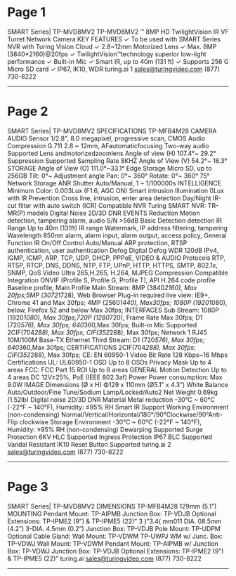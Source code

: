 # Page 1

SMART Series| TP-MVD8MV2
TP-MVD8MV2
™
8MP HD TwilightVision IR VF Turret Network Camera
KEY FEATURES
✓
To be used with SMART Series NVR with Turing Vision Cloud
✓
2.8~12mm Motorized Lens
✓
Max. 8MP (3840*2160)@20fps
✓
TwilightVision™technology superior low-light performance
✓
Built-in Mic
✓
Smart IR, up to 40m (131 ft)
✓
Supports 256 G Micro SD card
✓
IP67, IK10, WDR
turing.ai
1
sales@turingvideo.com
(877) 730-8222

---

# Page 2

SMART Series| TP-MVD8MV2
SPECIFICATIONS
TP-MFB4M28
CAMERA AUDIO
Sensor 1/2.8", 8.0 megapixel, progressive scan, CMOS Audio Compression G.711
2.8 ~ 12mm, AFautomaticfocusing Two-way audio Supported
Lens
andmotorizedzoomlens
Angle of view (H) 107.4°~ 29.2° Suppression Supported
Sampling Rate 8KHZ
Angle of View (V) 54.2°~ 16.3°
STORAGE
Angle of View (O) 111.0°~33.1°
Edge Storage Micro SD, up to 256GB
Tilt: 0°~
Adjustment angle Pan: 0°~ 360° Rotate: 0°~ 360°
75° Network Storage ANR
Shutter Auto/Manual, 1 ~ 1/100000s
INTELLIGENCE
Minimum Color: 0.003Lux (F1.6, AGC ON)
Smart intrusion
Illumination 0Lux with IR Prevention Cross line, intrusion, enter area detection
Day/Night IR-cut filter with auto switch (ICR) Compatible NVR Turing SMART NVR: TR-MR(P) models
Digital Noise 2D/3D DNR EVENTS
Reduction
Motion detection, tampering alarm, audio
S/N >56dB Basic Detection detection
IR Range Up to 40m (131ft) IR range
Watermark, IP address filtering, tampering
Wavelength 850nm alarm, alarm input, alarm output, access policy,
General Function
IR On/Off Control Auto/Manual ARP protection, RTSP authentication, user
authentication
Defog Digital Defog
WDR 120dB
IPv4, IGMP, ICMP, ARP, TCP, UDP, DHCP, PPPoE,
VIDEO & AUDIO Protocols RTP, RTSP, RTCP, DNS, DDNS, NTP, FTP, UPnP,
HTTP, HTTPS, SMTP, 802.1x, SNMP, QoS
Video
Ultra 265,H.265, H.264, MJPEG
Compression
Compatible Integration ONVIF (Profile S, Profile G, Profile T), API
H.264 code profile Baseline profile, Main Profile
Main Stream: 8MP (3840*2160), Max 20fps;5MP (3072*1728), Web Browser Plug-in required live view: IE9+, Chrome 41 and
Max 30fps; 4MP (2560*1440), Max30fps; 1080P (1920*1080), below, Firefox 52 and below
Max 30fps;
INTERFACES
Sub Stream: 1080P (1920*1080), Max 30fps;720P (1280*720),
Frame Rate Max 30fps; D1 (720*576), Max 30fps; 640*360,Max 30fps; Built-in Mic Supported
2CIF(704*288), Max 30fps; CIF(352*288), Max 30fps; Network 1 RJ45 10M/100M Base-TX Ethernet
Third Stream: D1 (720*576), Max 30fps; 640*360,Max 30fps; CERTIFICATIONS
2CIF(704*288), Max 30fps; CIF(352*288), Max 30fps;
CE: EN 60950-1
Video Bit Rate 128 Kbps~16 Mbps
Certifications UL: UL60950-1
OSD Up to 8 OSDs
Privacy Mask Up to 4 areas FCC: FCC Part 15
ROI Up to 8 areas GENERAL
Motion Detection Up to 4 areas DC 12V±25%, PoE (IEEE 802.3af)
Power
Power consumption: Max 9.0W
IMAGE
Dimensions (Ø x H) Φ129 x 110mm (Ø5.1” x 4.3”)
White Balance Auto/Outdoor/Fine Tune/Sodium Lamp/Locked/Auto2
Net Weight 0.69kg (1.52lb)
Digital noise
2D/3D DNR Material Metal
reduction
-30°C ~ 60°C (-22°F ~ 140°F), Humidity: ≤95% RH
Smart IR Support Working Environment
(non-condensing)
Normal/Vertical/Horizontal/180°/90°Clockwise/90°Anti-
Flip clockwise Storage Environment -30°C ~ 60°C (-22°F ~ 140°F), Humidity: ≤95% RH
(non-condensing)
Dewarping Supported
Surge Protection 6KV
HLC Supported
Ingress Protection IP67
BLC Supported
Vandal Resistant IK10
Reset Button Supported
turing.ai
2
sales@turingvideo.com
(877) 730-8222

---

# Page 3

SMART Series| TP-MVD8MV2
DIMENSIONS
TP-MFB4M28
129mm (5.1”)
MOUNTING
Pendant Mount: TP-AIPMB
Junction Box: TP-VDJB
Optional Extensions: TP-IPME2 (9”) &
TP-IPME5 (22)”
3
)”3.4(
mm011
DIA.
08.5mm
(4.2”)
3-DIA. 4.5mm
(0.2”)
Junction Box: TP-VDJB Pole Mount: TP-UDPM Optional Cable Gland:
Wall Mount: TP-VDWM
TP-UWPJ
WM w/ Junc. Box: TP-VDWJ
Wall Mount: TP-VDWM
Pendant Mount: TP-AIPMB
w/ Junction Box: TP-VDWJ Junction Box: TP-VDJB
Optional Extensions: TP-IPME2 (9”) &
TP-IPME5 (22)”
turing.ai
sales@turingvideo.com
(877) 730-8222

---

